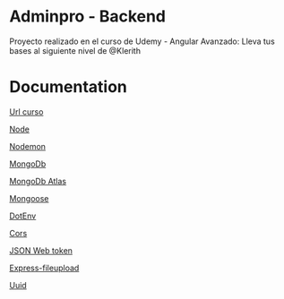 
# Adminpro - Backend

Proyecto realizado en el curso de Udemy - Angular Avanzado: Lleva tus bases al siguiente nivel
de @Klerith

# Documentation

[Url curso](https://www.udemy.com/course/angular-avanzado-fernando-herrera)

[Node](https://nodejs.org/es/)

[Nodemon](https://www.npmjs.com/package/nodemon)

[MongoDb](https://www.mongodb.com/es)  

[MongoDb Atlas](https://www.mongodb.com/es/cloud/atlas)

[Mongoose](https://mongoosejs.com/)

[DotEnv](https://www.npmjs.com/package/dotenv)

[Cors](https://www.npmjs.com/package/cors)

[JSON Web token](https://www.npmjs.com/package/jsonwebtoken)

[Express-fileupload](https://www.npmjs.com/package/express-fileupload)

[Uuid](https://www.npmjs.com/package/uuid)
